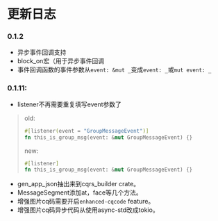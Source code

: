 # 更新日志

### 0.1.2

* 异步事件回调支持
* block_on宏（用于异步事件回调
* 事件回调函数的事件参数从`event: &mut _`变成`event: _`或`mut event: _`

### 0.1.11:

- listener不再需要重复填写event参数了
> old:
> ```rust
> #[listener(event = "GroupMessageEvent")]
> fn this_is_group_msg(event: &mut GroupMessageEvent) {}
> ```
> 
> new:
> ```rust
> #[listener]
> fn this_is_group_msg(event: &mut GroupMessageEvent) {}
> ```

- gen_app_json抽出来到cqrs_builder crate。
- MessageSegment添加at，face等几个方法。
- 增强图片cq码需要开启`enhanced-cqcode` feature。
- 增强图片cq码异步代码从使用async-std改成tokio。